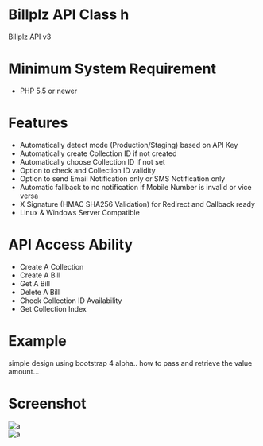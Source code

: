 # Billplz API Class h
Billplz API v3 

# Minimum System Requirement
- PHP 5.5 or newer 

# Features
- Automatically detect mode (Production/Staging) based on API Key
- Automatically create Collection ID if not created
- Automatically choose Collection ID if not set
- Option to check and Collection ID validity
- Option to send Email Notification only or SMS Notification only
- Automatic fallback to no notification if Mobile Number is invalid or vice versa
- X Signature (HMAC SHA256 Validation) for Redirect and Callback ready
- Linux & Windows Server Compatible

# API Access Ability

- Create A Collection
- Create A Bill
- Get A Bill
- Delete A Bill
- Check Collection ID Availability
- Get Collection Index

# Example

simple design using bootstrap 4 alpha.. how to pass and retrieve the value amount...

# Screenshot

![a](https://cloud.githubusercontent.com/assets/12325386/26009594/16ed2cf6-377c-11e7-94b0-5a939a399ed9.JPG) <br>
![a](https://cloud.githubusercontent.com/assets/12325386/26009614/2bfdbd2c-377c-11e7-841f-90ee643ad4ab.JPG)

